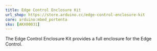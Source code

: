```yaml
---
title: Edge Control Enclosure Kit
url_shop: https://store.arduino.cc/edge-control-enclosure-kit
core: arduino:mbed_portenta
sku: [AKX00031]
---
```


The Edge Control Enclosure Kit provides a full enclosure for the Edge Control.